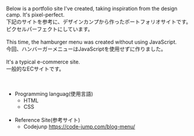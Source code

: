 Below is a portfolio site I've created, taking inspiration from the design camp. It's pixel-perfect.  
下記のサイトを参考に、デザインカンプから作ったポートフォリオサイトです。ピクセルパーフェクトにしています。  
<br>
This time, the hamburger menu was created without using JavaScript.  
今回、ハンバーガーメニューはJavaScriptを使用せずに作りました。  
<br>
It's a typical e-commerce site.  
一般的なECサイトです。  
<br><br>
- Programming languag(使用言語)  
  - HTML  
  - CSS
    <br>
    <br>
- Reference Site(参考サイト)  
  - Codejunp https://code-jump.com/blog-menu/
